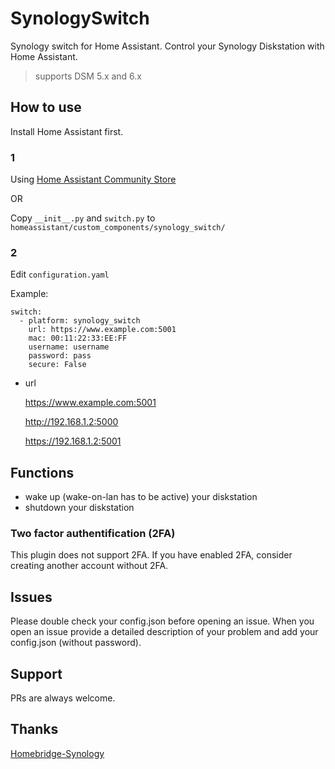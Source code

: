 # SynologySwitch
Synology switch for Home Assistant. Control your Synology Diskstation with Home Assistant.

>supports DSM 5.x and 6.x

## How to use

Install Home Assistant first.

### 1

Using [Home Assistant Community Store](https://hacs.xyz/)

OR

Copy `__init__.py` and `switch.py` to `homeassistant/custom_components/synology_switch/`

### 2

Edit `configuration.yaml`

Example:

```
switch:
  - platform: synology_switch
    url: https://www.example.com:5001
    mac: 00:11:22:33:EE:FF
    username: username
    password: pass
    secure: False
```

- url

    https://www.example.com:5001

    http://192.168.1.2:5000
    
    https://192.168.1.2:5001
    
## Functions

- wake up (wake-on-lan has to be active) your diskstation
- shutdown your diskstation

### Two factor authentification (2FA)

This plugin does not support 2FA. If you have enabled 2FA, consider creating another account without 2FA.

## Issues

Please double check your config.json before opening an issue.
When you open an issue provide a detailed description of your problem and add your config.json (without password).

## Support

PRs are always welcome.

## Thanks

[Homebridge-Synology](https://github.com/stfnhmplr/homebridge-synology)

